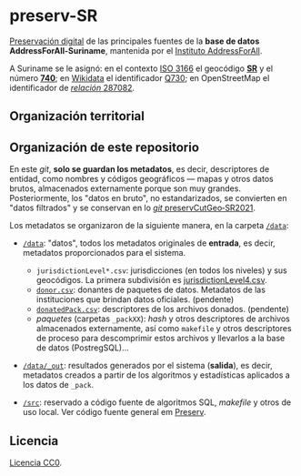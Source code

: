 # preserv-SR
[Preservación digital](https://en.wikipedia.org/wiki/Digital_preservation) de las principales fuentes de la **base de datos AddressForAll-Suriname**, mantenida por el [Instituto AddressForAll](http://addressforall.org/).

A Suriname se le asignó: en el contexto [ISO&nbsp;3166](https://en.wikipedia.org/wiki/ISO_3166) el geocódigo [**SR**](https://en.wikipedia.org/wiki/ISO_3166-2:SR) y el número [**740**](https://en.wikipedia.org/wiki/ISO_3166-1_numeric); en [Wikidata](http://Wikidata.org) el identificador [Q730](http://wikidata.org/entity/Q730); en OpenStreetMap el identificador de [*relación* 287082](http://osm.org/relation/287082).


## Organización territorial


## Organización de este repositorio

En este *git*, **solo se guardan los metadatos**, es decir, descriptores de entidad, como nombres y códigos geográficos &mdash; mapas y otros datos brutos, almacenados externamente porque son muy grandes.  Posteriormente, los "datos en bruto", no estandarizados, se convierten en "datos filtrados" y se conservan en lo [*git* preservCutGeo‑SR2021](http://git.digital-guard.org/preservCutGeo-SR2021).

Los metadatos se organizaron de la siguiente manera, en la carpeta [`/data`](./data):

* [`/data`](./data): "datos", todos los metadatos originales de **entrada**, es decir, metadatos proporcionados para el sistema.
   * `jurisdictionLevel*.csv`:  jurisdicciones (en todos los niveles) y sus geocódigos. La primera subdivisión es [jurisdictionLevel4.csv](./data/jurisdictionLevel4.csv).
   * [`donor.csv`](./data/donor.csv): donantes de paquetes de datos. Metadatos de las instituciones que brindan datos oficiales. (pendente)
   * [`donatedPack.csv`](./data/donatedPack.csv): descriptores de los archivos donados. (pendente)
   * *paquetes* (carpetas `_packXX`): *hash*  y otros descriptores de archivos almacenados externamente, así como `makefile` y otros descriptores de proceso para descomprimir estos archivos y llevarlos a la base de datos (PostregSQL)... 

* [`/data/_out`](./data/out): resultados generados por el sistema (**salida**), es decir, metadatos creados a partir de los algoritmos y estadísticas aplicados a los datos de `_pack`.

* [`/src`](./src#readme): reservado a código fuente de algoritmos SQL, *makefile* y otros de uso local. Ver código fuente general em [Preserv](http://git.digital-guard.org/preserv).

## Licencia
[Licencia CC0](https://creativecommons.org/publicdomain/zero/1.0/deed.es).
